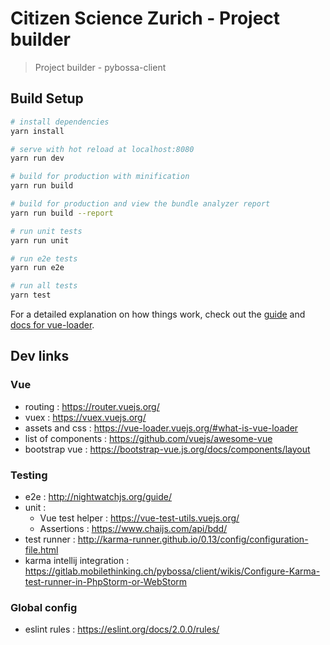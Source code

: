 # Citizen Science Zurich - Project builder

> Project builder - pybossa-client

## Build Setup

``` bash
# install dependencies
yarn install

# serve with hot reload at localhost:8080
yarn run dev

# build for production with minification
yarn run build

# build for production and view the bundle analyzer report
yarn run build --report

# run unit tests
yarn run unit

# run e2e tests
yarn run e2e

# run all tests
yarn test
```

For a detailed explanation on how things work, check out the [guide](http://vuejs-templates.github.io/webpack/) and [docs for vue-loader](http://vuejs.github.io/vue-loader).

## Dev links

### Vue
- routing : https://router.vuejs.org/
- vuex : https://vuex.vuejs.org/
- assets and css : https://vue-loader.vuejs.org/#what-is-vue-loader
- list of components : https://github.com/vuejs/awesome-vue
- bootstrap vue : https://bootstrap-vue.js.org/docs/components/layout

### Testing

- e2e : http://nightwatchjs.org/guide/
- unit : 
    - Vue test helper : https://vue-test-utils.vuejs.org/
    - Assertions : https://www.chaijs.com/api/bdd/
- test runner : http://karma-runner.github.io/0.13/config/configuration-file.html
- karma intellij integration : https://gitlab.mobilethinking.ch/pybossa/client/wikis/Configure-Karma-test-runner-in-PhpStorm-or-WebStorm

### Global config

- eslint rules : https://eslint.org/docs/2.0.0/rules/
